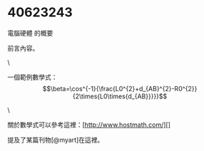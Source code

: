 40623243
===

電腦硬體 的概要

前言內容。

\ 

一個範例數學式：$$\beta=\cos^{-1}{\frac{L0^{2}+d_{AB}^{2}-R0^{2}}{2\times{L0\times{d_{AB}}}}}$$

\ 

關於數學式可以參考這裡：[http://www.hostmath.com/][]

[http://www.hostmath.com/]: http://www.hostmath.com/

提及了某篇刊物[@myart]在這裡。
